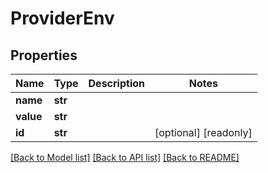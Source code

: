 # ProviderEnv


## Properties
Name | Type | Description | Notes
------------ | ------------- | ------------- | -------------
**name** | **str** |  | 
**value** | **str** |  | 
**id** | **str** |  | [optional] [readonly] 

[[Back to Model list]](../README.md#documentation-for-models) [[Back to API list]](../README.md#documentation-for-api-endpoints) [[Back to README]](../README.md)


